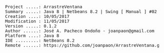 <pre>
Project .....: ArrastreVentana
Summary .....: Java 8 | Netbeans 8.2 | Swing [ Manual ] #02
Creation ....: 10/05/2017
Modification : 11/05/2017
Version .....: 0.1.2
Author ......: José A. Pacheco Ondoño - joanpaon@gmail.com
Platform ....: Java 8
IDE .........: NetBeans 8.2
Remote ......: https://github.com/joanpaon/ArrastreVentana.git
</pre>
